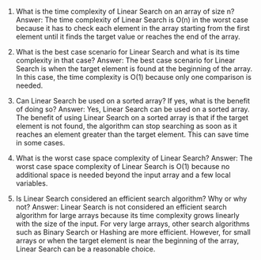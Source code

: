 1. What is the time complexity of Linear Search on an array of size n?
Answer: The time complexity of Linear Search is O(n) in the worst case because it has to check each element in the array starting from the first element until it finds the target value or reaches the end of the array.

2. What is the best case scenario for Linear Search and what is its time complexity in that case?
Answer: The best case scenario for Linear Search is when the target element is found at the beginning of the array. In this case, the time complexity is O(1) because only one comparison is needed.

3. Can Linear Search be used on a sorted array? If yes, what is the benefit of doing so?
Answer: Yes, Linear Search can be used on a sorted array. The benefit of using Linear Search on a sorted array is that if the target element is not found, the algorithm can stop searching as soon as it reaches an element greater than the target element. This can save time in some cases.

4. What is the worst case space complexity of Linear Search?
Answer: The worst case space complexity of Linear Search is O(1) because no additional space is needed beyond the input array and a few local variables.

5. Is Linear Search considered an efficient search algorithm? Why or why not?
Answer: Linear Search is not considered an efficient search algorithm for large arrays because its time complexity grows linearly with the size of the input. For very large arrays, other search algorithms such as Binary Search or Hashing are more efficient. However, for small arrays or when the target element is near the beginning of the array, Linear Search can be a reasonable choice.